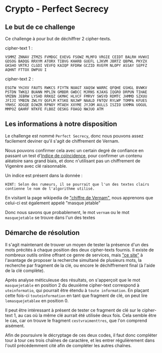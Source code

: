 # Crypto - Perfect Secrecy

## Le but de ce challenge
Ce challenge à pour but de déchiffrer 2 cipher-texts.

cipher-text 1 : 

```
VSMMZ ZNNAV ZTMZS FVMDGC EXEVG FSOWZ MLMFO VRGIE CEIDT BALRH HVWVI GDSOG BADQG RRXYM ATORX TIBVG KHARB GUEFL LJKVM JBRTZ QBPWL PKYZX GKSHO VRTRJ CLGDI VEVFQ KAIQP RFDRW GCZID RVEFM NLOPY ASSAY SEPFZ AQHNT FTTOX DWPUU I
```

cipher-text 2 : 

```
ESGTW YHJXV FAUTS RWKCS FIYTN NUAGT XAQSW WARRC QFQHE GSHGL BVWKV PSTDN TWKQJ BUANN MPLIN GMBDR GWDCC MJRNS KJAXG IQGRO DRPUN TIHAE VMZBN JEBRW LYSHD RRKQZ GKMHC HLVCF FMRVY SWSYD RDMTC JHMMD SZXUU JFIJI YMBIN ZWLYV QGFLM KTSKE NXJWP NAALD FNTQV RYLWP TOMPA KFUES YRHSC XDGQE DJWZR RPNOY MTAEH XXYME JYJOM AULLS ISZIO UXMMA UOGUL MMPOZ QAHRF NTKFE FLBOZ OESKG FOAGQ NWJUO ATM
```

## Les informations à notre disposition

Le challenge est nommé `Perfect Secrecy`, donc nous pouvons assez facilement deviner qu'il s'agit de chiffrement de Vernam.

Nous pouvons confirmer cela avec un certain degré de confiance en passant un test d'[Indice de coïncidence](https://fr.wikipedia.org/wiki/Indice_de_co%C3%AFncidence), pour confirmer un contenu aléatoire sans grand biais, et donc n'utilisant pas un chiffrement de Vigenère avec clé raisonnable.

Un indice est présent dans la donnée :

```
HINT: Selon des rumeurs, il se pourrait que l'un des textes clairs contienne le nom de l'algorithme utilisé.
```

En visitant la page wikipedia de ["chiffre de Vernam"](https://fr.wikipedia.org/wiki/Masque_jetable), nous apprenons que celui-ci est également appelé "masque jetable"

Donc nous savons que probablement, le mot `vernam` ou le mot `masquejetable` se trouve dans l'un des textes

## Démarche de résolution
Il s'agit maintenant de trouver un moyen de tester la présence d'un des mots précités à chaque position des deux cipher-texts fournis.
Il existe de nombreux outils online offrant ce genre de services, mais ["ce site"](http://webpages.charter.net/nikkeenan/vigenere.html) à l'avantage de proposer la recherche simultané de plusieurs mots, la recherche par fragment de la clé, ou encore le déchiffrement final (à l'aide de la clé complète).

Après analyse méticuleuse des résultats, on s'apperçoit que le mot `masquejetable` en position 2 du deuxième cipher-text correspond à `uteinformatio`, qui pourrait être étendu à `toute information`. 
En plaçant cette fois-ci `touteinformation` en tant que fragment de clé, on peut lire `lemasquejetablee` en position 0.

Il peut être intéressant à présent de tester ce fragment de clé sur le cipher-text 1, au cas où la même clé aurrait été utilisée deux fois. 
Cela semble être le cas, car on trouve le fragment `cestvraimenttres`, que l'on comprend aisément.

Afin de poursuivre le décryptage de ces deux codes, il faut donc compléter tour à tour ces trois chaînes de caractère, et les entrer régulièrement dans l'outil précédemment cité afin de compléter les autres chaînes.
